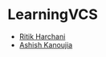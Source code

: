 # LearningVCS

- [Ritik Harchani](https://github.com/harchani-ritik)
- [Ashish Kanoujia](https://github.com/Halfsoul24)
